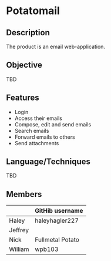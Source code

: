 # Potatomail


## Description
The product is an email web-application.  

## Objective
TBD

## Features
* Login 
* Access their emails
* Compose, edit and send emails
* Search emails
* Forward emails to others
* Send attachments

## Language/Techniques
TBD

## Members
||GitHib username|
|------|-------|
|Haley | haleyhagler227 |
|Jeffrey| |
|Nick | Fullmetal Potato|
|William |wpb103 |
